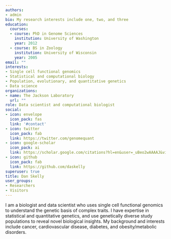 ```yaml
---
authors:
- admin
bio: My research interests include one, two, and three
education:
  courses:
  - course: PhD in Genome Sciences
    institution: University of Washington
    year: 2012
  - course: BS in Zoology
    institution: University of Wisconsin
    year: 2005
email: ""
interests:
- Single cell functional genomics
- Statistical and computational biology
- Population, evolutionary, and quantitative genetics
- Data science
organizations:
- name: The Jackson Laboratory
  url: ""
role: Data scientist and computational biologist
social:
- icon: envelope
  icon_pack: fas
  link: '#contact'
- icon: twitter
  icon_pack: fab
  link: https://twitter.com/genomequant
- icon: google-scholar
  icon_pack: ai
  link: https://scholar.google.com/citations?hl=en&user=_uBeo2wAAAAJ&view_op=list_works&sortby=pubdate
- icon: github
  icon_pack: fab
  link: https://github.com/daskelly
superuser: true
title: Dan Skelly
user_groups:
- Researchers
- Visitors
---
```


I am a biologist and data scientist who uses single cell functional genomics to understand the genetic basis of complex traits. I have expertise in statistical and quantitative genetics, and use genetically diverse study populations to reveal novel biological insights. My background and interests include cancer, cardiovascular disease, diabetes, and obesity/metabolic disorders. 


